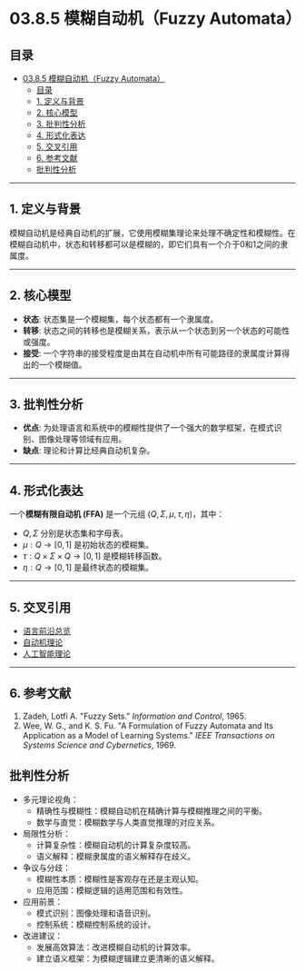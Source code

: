 # 03.8.5 模糊自动机（Fuzzy Automata）

## 目录

- [03.8.5 模糊自动机（Fuzzy Automata）](#0385-模糊自动机fuzzy-automata)
  - [目录](#目录)
  - [1. 定义与背景](#1-定义与背景)
  - [2. 核心模型](#2-核心模型)
  - [3. 批判性分析](#3-批判性分析)
  - [4. 形式化表达](#4-形式化表达)
  - [5. 交叉引用](#5-交叉引用)
  - [6. 参考文献](#6-参考文献)
  - [批判性分析](#批判性分析)

---

## 1. 定义与背景

模糊自动机是经典自动机的扩展，它使用模糊集理论来处理不确定性和模糊性。在模糊自动机中，状态和转移都可以是模糊的，即它们具有一个介于0和1之间的隶属度。

---

## 2. 核心模型

- **状态**: 状态集是一个模糊集，每个状态都有一个隶属度。
- **转移**: 状态之间的转移也是模糊关系，表示从一个状态到另一个状态的可能性或强度。
- **接受**: 一个字符串的接受程度是由其在自动机中所有可能路径的隶属度计算得出的一个模糊值。

---

## 3. 批判性分析

- **优点**: 为处理语言和系统中的模糊性提供了一个强大的数学框架，在模式识别、图像处理等领域有应用。
- **缺点**: 理论和计算比经典自动机复杂。

---

## 4. 形式化表达

一个**模糊有限自动机 (FFA)** 是一个元组 $(Q, \Sigma, \mu, \tau, \eta)$，其中：

- $Q, \Sigma$ 分别是状态集和字母表。
- $\mu: Q \to [0, 1]$ 是初始状态的模糊集。
- $\tau: Q \times \Sigma \times Q \to [0, 1]$ 是模糊转移函数。
- $\eta: Q \to [0, 1]$ 是最终状态的模糊集。

---

## 5. 交叉引用

- [语言前沿总览](README.md)
- [自动机理论](README.md)
- [人工智能理论](README.md)

---

## 6. 参考文献

1. Zadeh, Lotfi A. "Fuzzy Sets." *Information and Control*, 1965.
2. Wee, W. G., and K. S. Fu. "A Formulation of Fuzzy Automata and Its Application as a Model of Learning Systems." *IEEE Transactions on Systems Science and Cybernetics*, 1969.

## 批判性分析

- 多元理论视角：
  - 精确性与模糊性：模糊自动机在精确计算与模糊推理之间的平衡。
  - 数学与直觉：模糊数学与人类直觉推理的对应关系。
- 局限性分析：
  - 计算复杂性：模糊自动机的计算复杂度较高。
  - 语义解释：模糊隶属度的语义解释存在歧义。
- 争议与分歧：
  - 模糊性本质：模糊性是客观存在还是主观认知。
  - 应用范围：模糊逻辑的适用范围和有效性。
- 应用前景：
  - 模式识别：图像处理和语音识别。
  - 控制系统：模糊控制系统的设计。
- 改进建议：
  - 发展高效算法：改进模糊自动机的计算效率。
  - 建立语义框架：为模糊逻辑建立更清晰的语义解释。
